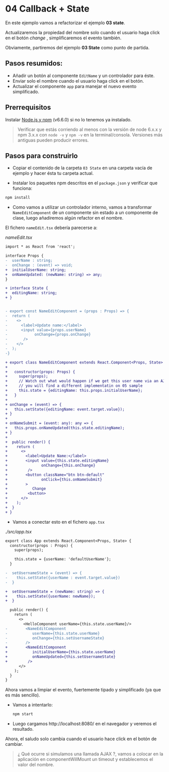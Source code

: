 # 04 Callback + State

En este ejemplo vamos a refactorizar el ejemplo **03 state**.

Actualizaremos la propiedad del nombre solo cuando el usuario haga click en el botón _change_ , simplificaremos el evento también.

Obviamente, partiremos del ejemplo **03 State** como punto de partida.

## Pasos resumidos:

- Añadir un botón al componente `EditName` y un controlador para éste.
- Enviar solo el nombre cuando el usuario haga click en el botón.
- Actualizar el componente `app` para manejar el nuevo evento simplificado.

## Prerrequisitos

Instalar [Node.js y npm](https://nodejs.org/en/) (v6.6.0) si no lo tenemos ya instalado.

> Verificar que estás corriendo al menos con la versión de node 6.x.x y npm 3.x.x con `node -v` y `npm -v` en la terminal/consola. Versiones más antiguas pueden producir errores.

## Pasos para construirlo

- Copiar el contenido de la carpeta `03 State` en una carpeta vacía de ejemplo y hacer ésta tu carpeta actual.

- Instalar los paquetes npm descritos en el `package.json` y verificar que funciona:

```bash
npm install
```

- Como vamos a utilizar un controlador interno, vamos a transformar `NameEditComponent` de un componente sin estado a un componente de clase, luego añadiremos algún refactor en el nombre.

El fichero `nameEdit.tsx` debería parecerse a:

_nameEdit.tsx_

```diff
import * as React from 'react';

interface Props {
-  userName : string;
-  onChange : (event) => void;
+  initialUserName: string;
+  onNameUpdated: (newName: string) => any;
}

+ interface State {
+  editingName: string;
+ }


- export const NameEditComponent = (props : Props) => {
-  return (
-    <>
-      <label>Update name:</label>
-      <input value={props.userName} 
-            onChange={props.onChange}
-       />
-    </>
-  );
-}

+ export class NameEditComponent extends React.Component<Props, State> {
+ 
+   constructor(props: Props) {
+     super(props);
+     // Watch out what would happen if we get this user name via an AJAX callback
+     // you will find a different implementatin on 05 sample
+     this.state = {editingName: this.props.initialUserName};
+   }
+
+ onChange = (event) => {
+   this.setState({editingName: event.target.value});
+ }
+
+ onNameSubmit = (event: any): any => {
+   this.props.onNameUpdated(this.state.editingName);
+ }
+
+  public render() {
+    return (
+      <>
+        <label>Update Name:</label>
+        <input value={this.state.editingName} 
+               onChange={this.onChange} 
+         />
+        <button className="btn btn-default" 
+               onClick={this.onNameSubmit} 
+        >
+           Change
+         <button>
+      </>
+    );
+  }
+ }
```

- Vamos a conectar esto en el fichero `app.tsx`

_./src/app.tsx_

```diff
export class App extends React.Component<Props, State> {
  constructor(props : Props) {
    super(props);

    this.state = {userName: 'defaultUserName'};
  }

-  setUsernameState = (event) => {
-    this.setState({userName : event.target.value})
-  }

+  setUsernameState = (newName: string) => {
+    this.setState({userName: newName});
+  }

  public render() {
    return (
      <>
        <HelloComponent userName={this.state.userName}/>
-        <NameEditComponent 
-           userName={this.state.userName} 
-           onChange={this.setUsernameState}
-        />
+        <NameEditComponent 
+           initialUserName={this.state.userName} 
+           onNameUpdated={this.setUsernameState}
+         />
      </>
    );
  }
}
```

Ahora vamos a limpiar el evento, fuertemente tipado y simplificado
(ya que es más sencillo).

- Vamos a intentarlo:

  ```bash
  npm start
  ```

- Luego cargamos http://localhost:8080/ en el navegador y veremos el resultado.

Ahora, el saludo solo cambia cuando el usuario hace click en el botón de cambiar.

> ¿ Qué ocurre si simulamos una llamada AJAX ?, vamos a colocar en la aplicación en componentWillMount un timeout y establecemos el valor del nombre.

